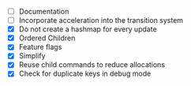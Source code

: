 - [ ] Documentation
- [ ] Incorporate acceleration into the transition system
- [x] Do not create a hashmap for every update
- [x] Ordered Children
- [x] Feature flags
- [x] Simplify
- [x] Reuse child commands to reduce allocations
- [x] Check for duplicate keys in debug mode